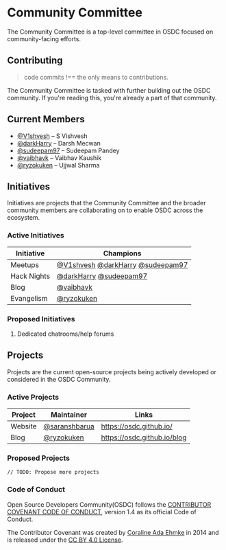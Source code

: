 # Community Committee

The Community Committee is a top-level committee in OSDC focused on community-facing efforts.

## Contributing

> code commits !== the only means to contributions.

The Community Committee is tasked with further building out the OSDC community. If you're reading this, you're already a part of that community.

## Current Members

* [@V1shvesh](https://github.com/V1shvesh) – S Vishvesh
* [@darkHarry](https://github.com/darkHarry) – Darsh Mecwan
* [@sudeepam97](https://github.com/sudeepam97) – Sudeepam Pandey
* [@vaibhavk](https://github.com/vaibhavk) – Vaibhav Kaushik
* [@ryzokuken](https://github.com/ryzokuken) – Ujjwal Sharma

## Initiatives

Initiatives are projects that the Community Committee and the broader community members are collaborating on to enable OSDC across the ecosystem.

### Active Initiatives

| Initiative | Champions |
|---|---|
| Meetups | [@V1shvesh](https://github.com/V1shvesh) [@darkHarry](https://github.com/darkHarry) [@sudeepam97](https://github.com/sudeepam97) |
| Hack Nights | [@darkHarry](https://github.com/darkHarry) [@sudeepam97](https://github.com/sudeepam97) |
| Blog | [@vaibhavk](https://github.com/vaibhavk)   |
| Evangelism | [@ryzokuken](https://github.com/ryzokuken) |


### Proposed Initiatives

1. Dedicated chatrooms/help forums

## Projects

Projects are the current open-source projects being actively developed or considered in the OSDC Community.

### Active Projects

| Project | Maintainer                                       | Links                       |
|---------|--------------------------------------------------|-----------------------------|
| Website | [@saranshbarua](https://github.com/saranshbarua) | https://osdc.github.io/     |
| Blog    | [@ryzokuken](https://github.com/ryzokuken)       | https://osdc.github.io/blog |

### Proposed Projects

`// TODO: Propose more projects`

### Code of Conduct

Open Source Developers Community(OSDC) follows the [CONTRIBUTOR COVENANT CODE OF CONDUCT](https://www.contributor-covenant.org/version/1/4/code-of-conduct), version 1.4 as its official Code of Conduct. 

The Contributor Covenant was created by [Coraline Ada Ehmke](https://where.coraline.codes/) in 2014 and is released under the [CC BY 4.0 License](https://github.com/ContributorCovenant/contributor_covenant/blob/release/LICENSE.md).